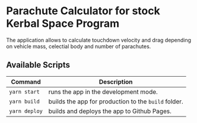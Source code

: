 # Parachute Calculator for stock Kerbal Space Program

The application allows to calculate touchdown velocity and drag depending on vehicle mass, celectial body and number of parachutes.

## Available Scripts

| Command       | Description |
| -----------   | ----------- |
| `yarn start`  | runs the app in the development mode. |
| `yarn build`  | builds the app for production to the `build` folder. |
| `yarn deploy` | builds and deploys the app to Github Pages. |

